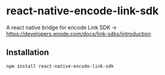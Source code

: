 # react-native-encode-link-sdk

A react native bridge for encode Link SDK -> https://developers.enode.com/docs/link-sdks/introduction

## Installation

```sh
npm install react-native-encode-link-sdk
```
